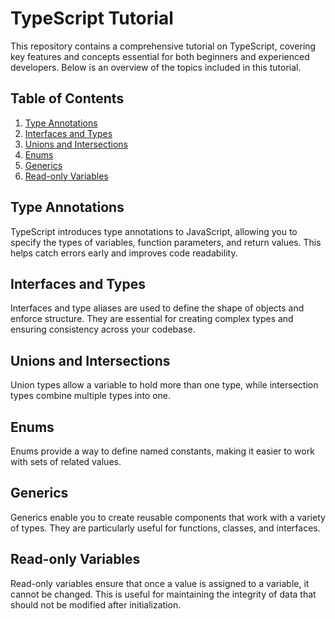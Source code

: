 # TypeScript Tutorial

This repository contains a comprehensive tutorial on TypeScript, covering key features and concepts essential for both beginners and experienced developers. Below is an overview of the topics included in this tutorial.

## Table of Contents

1. [Type Annotations](#type-annotations)
2. [Interfaces and Types](#interfaces-and-types)
3. [Unions and Intersections](#unions-and-intersections)
4. [Enums](#enums)
5. [Generics](#generics)
6. [Read-only Variables](#read-only-variables)

## Type Annotations

TypeScript introduces type annotations to JavaScript, allowing you to specify the types of variables, function parameters, and return values. This helps catch errors early and improves code readability.

## Interfaces and Types

Interfaces and type aliases are used to define the shape of objects and enforce structure. They are essential for creating complex types and ensuring consistency across your codebase.

## Unions and Intersections

Union types allow a variable to hold more than one type, while intersection types combine multiple types into one.

## Enums

Enums provide a way to define named constants, making it easier to work with sets of related values.

## Generics

Generics enable you to create reusable components that work with a variety of types. They are particularly useful for functions, classes, and interfaces.

## Read-only Variables

Read-only variables ensure that once a value is assigned to a variable, it cannot be changed. This is useful for maintaining the integrity of data that should not be modified after initialization.
